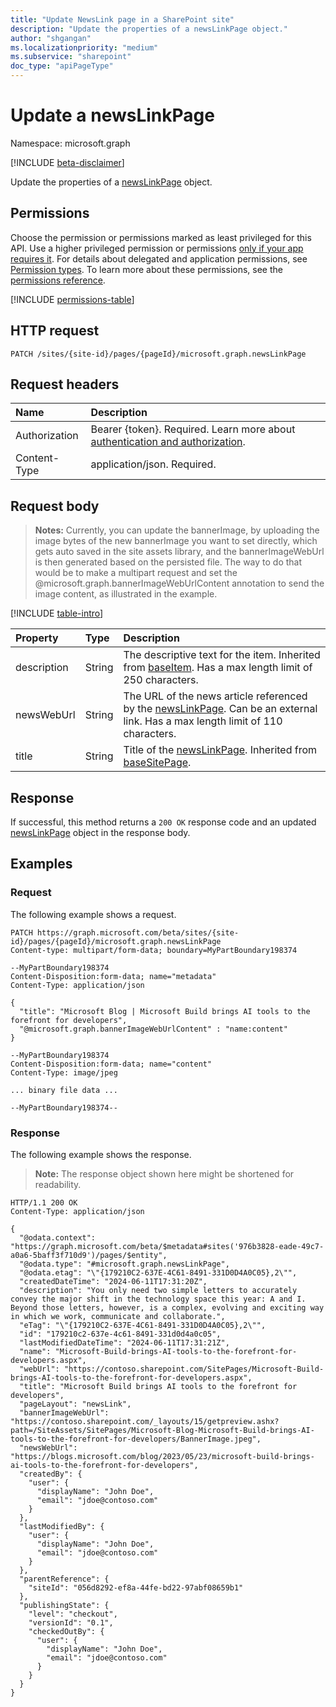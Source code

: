 ```yaml
---
title: "Update NewsLink page in a SharePoint site"
description: "Update the properties of a newsLinkPage object."
author: "shgangan"
ms.localizationpriority: "medium"
ms.subservice: "sharepoint"
doc_type: "apiPageType"
---
```

# Update a newsLinkPage

Namespace: microsoft.graph

[!INCLUDE [beta-disclaimer](../../includes/beta-disclaimer.md)]

Update the properties of a [newsLinkPage](../resources/newslinkpage.md) object.

## Permissions

Choose the permission or permissions marked as least privileged for this API. Use a higher privileged permission or permissions [only if your app requires it](/graph/permissions-overview#best-practices-for-using-microsoft-graph-permissions). For details about delegated and application permissions, see [Permission types](/graph/permissions-overview#permission-types). To learn more about these permissions, see the [permissions reference](/graph/permissions-reference).

<!-- {
  "blockType": "permissions",
  "name": "newslinkpage-update-permissions"
}
-->
[!INCLUDE [permissions-table](../includes/permissions/newslinkpage-update-permissions.md)]

## HTTP request

<!-- {
  "blockType": "ignored"
}
-->
``` http
PATCH /sites/{site-id}/pages/{pageId}/microsoft.graph.newsLinkPage
```

## Request headers

|Name|Description|
|:---|:---|
|Authorization|Bearer {token}. Required. Learn more about [authentication and authorization](/graph/auth/auth-concepts).|
|Content-Type|application/json. Required.|

## Request body

> **Notes:**
> Currently, you can update the bannerImage, by uploading the image bytes of the new bannerImage you want to set directly, which gets auto saved in the site assets library, and the bannerImageWebUrl is then generated based on the persisted file. The way to do that would be to make a multipart request and set the @microsoft.graph.bannerImageWebUrlContent annotation to send the image content, as illustrated in the example.

[!INCLUDE [table-intro](../../includes/update-property-table-intro.md)]

|Property|Type|Description|
|:---|:---|:---|
|description|String|The descriptive text for the item. Inherited from [baseItem](../resources/baseitem.md). Has a max length limit of 250 characters.|
|newsWebUrl|String|The URL of the news article referenced by the [newsLinkPage](../resources/newslinkpage.md). Can be an external link. Has a max length limit of 110 characters.|
|title|String|Title of the [newsLinkPage](../resources/newslinkpage.md). Inherited from [baseSitePage](../resources/basesitepage.md).|

## Response

If successful, this method returns a `200 OK` response code and an updated [newsLinkPage](../resources/newslinkpage.md) object in the response body.

## Examples

### Request

The following example shows a request.
<!-- {
  "blockType": "request",
  "name": "update_newslinkpage"
}
-->
``` http
PATCH https://graph.microsoft.com/beta/sites/{site-id}/pages/{pageId}/microsoft.graph.newsLinkPage
Content-type: multipart/form-data; boundary=MyPartBoundary198374

--MyPartBoundary198374
Content-Disposition:form-data; name="metadata"
Content-Type: application/json

{
  "title": "Microsoft Blog | Microsoft Build brings AI tools to the forefront for developers",
  "@microsoft.graph.bannerImageWebUrlContent" : "name:content"
}

--MyPartBoundary198374
Content-Disposition:form-data; name="content"
Content-Type: image/jpeg

... binary file data ...

--MyPartBoundary198374--
```

### Response

The following example shows the response.
>**Note:** The response object shown here might be shortened for readability.

<!-- {
  "blockType": "response",
  "truncated": true,
  "@odata.type": "microsoft.graph.newsLinkPage"
}
-->

``` http
HTTP/1.1 200 OK
Content-Type: application/json

{
  "@odata.context": "https://graph.microsoft.com/beta/$metadata#sites('976b3828-eade-49c7-a0a6-5baff3f710d9')/pages/$entity",
  "@odata.type": "#microsoft.graph.newsLinkPage",
  "@odata.etag": "\"{179210C2-637E-4C61-8491-331D0D4A0C05},2\"",
  "createdDateTime": "2024-06-11T17:31:20Z",
  "description": "You only need two simple letters to accurately convey the major shift in the technology space this year: A and I. Beyond those letters, however, is a complex, evolving and exciting way in which we work, communicate and collaborate.",
  "eTag": "\"{179210C2-637E-4C61-8491-331D0D4A0C05},2\"",
  "id": "179210c2-637e-4c61-8491-331d0d4a0c05",
  "lastModifiedDateTime": "2024-06-11T17:31:21Z",
  "name": "Microsoft-Build-brings-AI-tools-to-the-forefront-for-developers.aspx",
  "webUrl": "https://contoso.sharepoint.com/SitePages/Microsoft-Build-brings-AI-tools-to-the-forefront-for-developers.aspx",
  "title": "Microsoft Build brings AI tools to the forefront for developers",
  "pageLayout": "newsLink",
  "bannerImageWebUrl": "https://contoso.sharepoint.com/_layouts/15/getpreview.ashx?path=/SiteAssets/SitePages/Microsoft-Blog-Microsoft-Build-brings-AI-tools-to-the-forefront-for-developers/BannerImage.jpeg",
  "newsWebUrl": "https://blogs.microsoft.com/blog/2023/05/23/microsoft-build-brings-ai-tools-to-the-forefront-for-developers",
  "createdBy": {
    "user": {
      "displayName": "John Doe",
      "email": "jdoe@contoso.com"
    }
  },
  "lastModifiedBy": {
    "user": {
      "displayName": "John Doe",
      "email": "jdoe@contoso.com"
    }
  },
  "parentReference": {
    "siteId": "056d8292-ef8a-44fe-bd22-97abf08659b1"
  },
  "publishingState": {
    "level": "checkout",
    "versionId": "0.1",
    "checkedOutBy": {
      "user": {
        "displayName": "John Doe",
        "email": "jdoe@contoso.com"
      }
    }
  }
}
```
<!--
{
  "type": "#page.annotation",
  "description": "Update checklistItem",
  "keywords": "",
  "section": "documentation",
  "tocPath": "",
  "suppressions": [
  "Error: /api/newslinkpage-update.md/update_newslinkpage:
      Error parsing resource definition: Unexpected character encountered while parsing number: M. Path '', line 1, position 2."
  ]
}
-->
